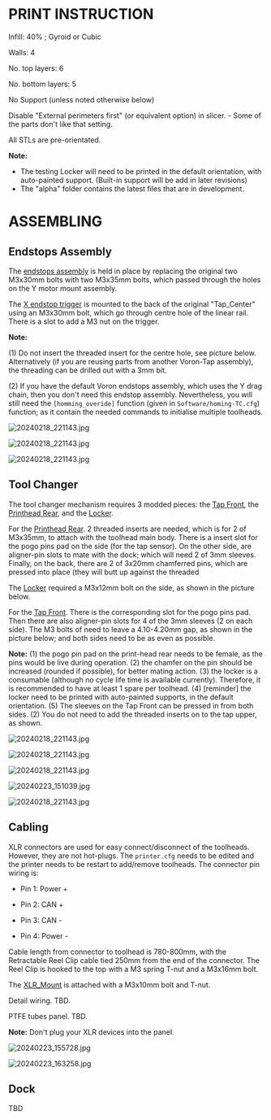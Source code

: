 # PRINT INSTRUCTION

Infill: 40% ; Gyroid or Cubic

Walls: 4

No. top layers: 6

No. bottom layers: 5

No Support (unless noted otherwise below)

Disable "External perimeters first" (or equivalent option) in slicer. - Some of the parts don't like that setting.

All STLs are pre-orientated.

**Note:**

- The testing Locker will need to be printed in the default orientation, with auto-painted support. (Built-in support will be add in later revisions)
- The "alpha" folder contains the latest files that are in development.

# ASSEMBLING

## Endstops Assembly

The <u>endstops assembly</u> is held in place by replacing the original two M3x30mm bolts with two M3x35mm bolts, which passed through the holes on the Y motor mount assembly. 

The <u>X endstop trigger</u> is mounted to the back of the original "Tap_Center" using an M3x30mm bolt, which go through centre hole of the linear rail. There is a slot to add a M3 nut on the trigger.

**Note:** 

(1) Do not insert the threaded insert for the centre hole, see picture below. Alternatively (if you are reusing parts from another Voron-Tap assembly), the threading can be drilled out with a 3mm bit.

(2) If you have the default Voron endstops assembly, which uses the Y drag chain, then you don't need this endstop assembly. Nevertheless, you will still need the `[homming_overide]` function (given in `Software/homing-TC.cfg`) function; as it contain the needed commands to initialise multiple toolheads.

![20240218_221143.jpg](/images/20240218_221143.jpg)

![20240218_221143.jpg](/images/20240218_222328.jpg)

![20240218_221143.jpg](/images/20240218_223816.jpg)

## Tool Changer

The tool changer mechanism requires 3 modded pieces: the <u>Tap Front</u>, the <u>Printhead Rear</u>, and the <u>Locker</u>.

For the <u>Printhead Rear</u>. 2 threaded inserts are needed, which is for 2 of M3x35mm, to attach with the toolhead main body. There is a insert slot for the pogo pins pad on the side (for the tap sensor). On the other side, are aligner-pin slots to mate with the dock; which will need 2 of 3mm sleeves. Finally, on the back, there are 2 of 3x20mm chamferred pins, which are pressed into place (they will butt up against the threaded 

The <u>Locker</u> required a M3x12mm bolt on the side, as shown in the picture below.

For the <u>Tap Front</u>. There is the corresponding slot for the pogo pins pad. Then there are also aligner-pin slots for 4 of the 3mm sleeves (2 on each side). The M3 bolts of need to leave a 4.10-4.20mm gap, as shown in the picture below; and both sides need to be as even as possible.

**Note:** 
(1) the pogo pin pad on the print-head rear needs to be female, as the pins would be live during operation. 
(2) the chamfer on the pin should be increased (rounded if possible), for better mating action. 
(3) the locker is a consumable (although no cycle life time is available currently). Therefore, it is recommended to have at least 1 spare per toolhead.
(4) [reminder] the locker need to be printed with auto-painted supports, in the default orientation.
(5) The sleeves on the Tap Front can be pressed in from both sides. (2) You do not need to add the threaded inserts on to the tap upper, as shown.

![20240218_221143.jpg](/images/20240218_231424.jpg)

![20240218_221143.jpg](/images/20240218_231502.jpg)

![20240218_221143.jpg](/images/20240218_231551.jpg)

![20240223_151039.jpg](/images/20240223_151039.jpg)

![20240218_221143.jpg](/images/20240219_185221.jpg)

## Cabling

XLR connectors are used for easy connect/disconnect of the toolheads. However, they are not hot-plugs. The `printer.cfg` needs to be edited and the printer needs to be restart to add/remove toolheads. The connector pin wiring is:

- Pin 1: Power +

- Pin 2: CAN +

- Pin 3: CAN -

- Pin 4: Power -

Cable length from connector to toolhead is 780-800mm, with the Retractable Reel Clip cable tied  250mm from the end of the connector. The Reel Clip is hooked to the top with a M3 spring T-nut and a M3x16mm bolt.

The <u>XLR_Mount</u> is attached with a M3x10mm bolt and T-nut. 

Detail wiring. TBD.

PTFE tubes panel. TBD.

**Note:** Don't plug your XLR devices into the panel.

![20240223_155728.jpg](/images/20240223_155728.jpg)

![20240223_163258.jpg](/images/20240223_163258.jpg)

## Dock

TBD

 
